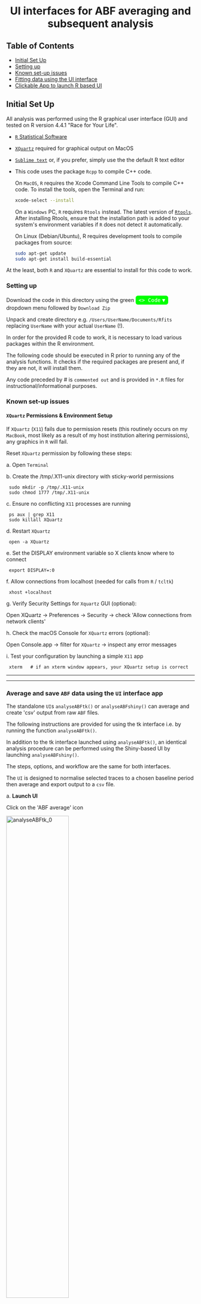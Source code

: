 # <center>UI interfaces for ABF averaging and subsequent analysis

## Table of Contents
  - [Initial Set Up](#initial-set-up)
  - [Setting up](#setting-up) 
  - [Known set-up issues](#known-set-up-issues) 
  - [Fitting data using the UI interface](#fitting-data-using-the-ui-interface)
  - [Clickable App to launch R based UI](#clickable-app-to-launch-R-based-UI)


## Initial Set Up

All analysis was performed using the R graphical user interface (GUI) and tested on R version 4.4.1 "Race for Your Life".

- [`R` Statistical Software](https://www.R-project.org/)
- [`XQuartz`](https://www.xquartz.org/) required for graphical output on MacOS
- [`Sublime text`](https://www.sublimetext.com/) or, if you prefer, simply use the the default R text editor
- This code uses the package `Rcpp` to compile  C++ code.

  On `MacOS`, `R` requires the Xcode Command Line Tools to compile C++ code. To install the tools, open the Terminal and run:
  
  ```bash
  xcode-select --install
  ```
  On a `Windows` PC,  `R` requires `Rtools` instead. The latest version of [`Rtools`](https://cran.r-project.org/bin/windows/Rtools/). After installing Rtools, ensure that the installation path is added to your system's environment variables if `R` does not detect it automatically.

  On Linux (Debian/Ubuntu), R requires development tools to compile packages from source:
  ```bash
  sudo apt-get update
  sudo apt-get install build-essential
  ```

At the least, both `R` and `XQuartz` are essential to install for this code to work.

### Setting up

Download the code in this directory using the green <span style="background-color:#00FF00; color:white; padding:4px 8px; border-radius:6px; font-family:monospace; display: inline-flex; align-items: center;"> &lt;&gt; Code <span style="margin-left: 4px;">&#9660;</span> </span>
dropdown menu followed by `Download Zip`

Unpack and create directory e.g. `/Users/UserName/Documents/Rfits` replacing `UserName` with your actual `UserName` (!). 

In order for the provided R code to work, it is necessary to load various packages within the R environment.

The following code should be executed in R prior to running any of the analysis functions. 
It checks if the required packages are present and, if they are not, it will install them.

Any code preceded by # is `commented out` and is provided in `*.R` files for instructional/informational purposes.

### Known set-up issues

#### `XQuartz` Permissions & Environment Setup

If `XQuartz` (`X11`) fails due to permission resets (this routinely occurs on my `MacBook`, most likely as a result of my host institution altering permissions), any graphics in `R` will fail.

Reset `XQuartz` permission by following these steps:

a. Open `Terminal`

b. Create the /tmp/.X11-unix directory with sticky-world permissions

 ```
  sudo mkdir -p /tmp/.X11-unix
  sudo chmod 1777 /tmp/.X11-unix
 ```

c. Ensure no conflicting `X11` processes are running

 ```
  ps aux | grep X11
  sudo killall XQuartz
 ```

d. Restart `XQuartz`

 ```
  open -a XQuartz
 ```

e. Set the DISPLAY environment variable so X clients know where to connect

 ```
  export DISPLAY=:0
 ```

f. Allow connections from localhost (needed for calls from `R` / `tcltk`)

 ```
  xhost +localhost
 ```

g. Verify Security Settings for `Xquartz` GUI (optional):

Open XQuartz → Preferences → Security → check 'Allow connections from network clients'

h. Check the macOS Console for `XQuartz` errors (optional):

Open Console.app → filter for `XQuartz` → inspect any error messages

i. Test your configuration by launching a simple `X11` app

 ```
  xterm   # if an xterm window appears, your XQuartz setup is correct
 ```

-----------------------------------------------------------------------------------------------
-----------------------------------------------------------------------------------------------

### Average and save `ABF` data using the `UI` interface app

The standalone `UI`s `analyseABFtk()` or `analyseABFshiny()` can average and create 'csv' output from raw `ABF` files.

The following instructions are provided for using the tk interface i.e. by running the function `analyseABFtk()`.

In addition to the tk interface launched using `analyseABFtk()`, an identical analysis procedure can be performed using the Shiny-based UI by launching `analyseABFshiny()`.

The steps, options, and workflow are the same for both interfaces.

The `UI` is designed to normalise selected traces to a chosen baseline period then average and export output to a `csv` file.

a. **Launch UI**  

Click on the 'ABF average' icon

<img src="./images/analyseABFtk_0.png" alt="analyseABFtk_0" width="57.5%" height="57.5%"/> 

Some options in the settings menu are intentionally blank. These values will autopopulate from the first uploaded file.

b. **Upload ABF files**  

In the UI, select the ABF folder by pressing **Browse**. At this point, the values for **Units**, **Data Column**, **dt (ms)**, and **# traces** will appear.  

<img src="./images/analyseABFtk_1.png" alt="analyseABFtk_1" width="57.5%" height="57.5%"/> 

Any files present in the chosen directory will appear in the **ABF Files** window. On macOS, use the Option key to highlight the required files to upload by pressing the **Load data** button. 

A new panel will open. At the top, some basic metadata from the first loaded ABF file will appear. Below this, the first 10 rows of the first recorded trace are shown to allow you to determine which column contains the response (in this case column 1).

![analyseABFtk_3](./images/analyseABFtk_3.png)

In addition, the window below the main menu on the left panel gives a message:

```
Data loaded. Processed 3 file(s).
Data is consistent
```

The UI checks that all files have the same metadata settings (sample rate, recording mode). Only files that are consistent can be analysed in the same session.  

> **Note:** Ensure that all files analysed in batches are recorded with the same amplifier sample rates. The UI grabs these settings from the header of the first uploaded ABF file and assumes they are the same for all subsequent ABFs (data is consistent). An error will result if this condition is not met.

c. **Concatenate imported ABFs**  

The default is unchecked. If unchecked, only traces within a given ABF can be averaged together (when each ABF represents an independent condition). In this case, the **# traces** displays the number of traces in each ABF file (here 5).  

If this box is checked and **Load Data** is pressed, the traces from all selected ABF files are placed into one 'master' ABF file. The **# traces** will be updated to 15 (3 'ABF' files each containing 5 traces). This mode is intended when averaging across 'ABF' files is desired.  

d. **Review Recordings**  

Click the **Review Recordings** button. If **Concatenate imported ABFs** is not checked:

![analyseABFtk_4](./images/analyseABFtk_4.png)

The right-hand panel shows the first trace from the first selected ABF file. Traces can be accepted or rejected. If accepted, they are stored for subsequent averaging. When all traces for that ABF file are reviewed, the left-hand window displays:

```
24502007.abf complete
```

![analyseABFtk_5](./images/analyseABFtk_5.png)  
The UI then moves on to the first trace of the next ABF file. When all ABF files have been processed, the status window displays:

```
Data loaded. Processed 3 file(s).
Data is consistent
24502007.abf complete
24522018.abf complete
24624006.abf complete
```

e. **Average Approved Recordings**  

Click the **Average Approved Recordings** button. The first average appears; use the **Next** button to cycle through subsequent averages.  

![analyseABFtk_7](./images/analyseABFtk_7.png)  

The chosen stimulation time is marked with an asterisk, `*`. In this example, the stimulation time must be corrected in the right-hand setting: choose a suitable value (here 230 ms) and press **Average Approved Recordings** again. The `*` should appear just before the rising time of the response. Ensure the baseline is chosen relative to the stimulation.

Now choose a suitable baseline (e.g. 200 ms) and click **Average Approved Recordings** for a final time. The displayed average should now have a 200 ms baseline and an `*` at the stimulation time.

Cycle through all averages using **Next**.  

![analyseABFtk_9](./images/analyseABFtk_9.png)

f. **Download Data**  

When satisfied that baseline and stimulation are correctly specified, click the **Download Data** button to export the traces to a `csv` spreadsheet. A dialog box appears allowing you to choose the name and location of the `csv` file.


### Fitting data using the UI interface

The following instructions are provided for using the tk interface i.e. by running the function `analysePSCtk()`.

In addition to the tk interface launched using `analysePSCtk()`, an identical analysis procedure can be performed using the Shiny-based UI by launching `analysePSCshiny()`.

a. **Launch the User Interface**  

Click on the 'PSC analysis' icon

The `UI` should open:

<img src="./images/analysePSCtk_0.png" alt="analysePSCtk_0" width="57.5%" height="57.5%"/> 

b. **Upload `csv` or `xlsx`**  

In the `UI`, click the **`Browse`** button and select your file (e.g. `examples/data.csv`).

c. **Select column**  

In the `UI`, use the dropdown menu **`Select column`** to select the trace to analyse (in this example choose V1).

d. **Set options in `Main Options` dropdown menu** (all selections in the `ui`)

- **`dt`**: the trace in this example was sampled at 0.1 ms (this is the default setting of 10 KHz sampling)
- **`Stimulation time`**: stimulation time was 150 ms
- **`Baseline`**: set baseline to some reasonable value (to reproduce this example use 50 ms); the only requirement is that baseline is less than or equal to the  stimulation time 
- **`n`**: number of fit attempts (30 is default) 
- **`Fit cutoff`**: default setting 0.1 of the peak response 
- **`Function`**: default is set to `product1N` to fit one response. For this example choose `product2N`
- **`Downsample Factor`**: allows the user to downsample the data. This value must be greater than or equal to 1 where 1 indicates no downsampling. Fitting times are directly related to the time window of trace being fitted and the sampling rate, so downsampling can greatly increase fitting speed. However, care should be taken when downsampling a signal, as reducing the sampling rate may compromise the resolution of fast events or distort the shape of rapid transients critical to accurate fitting. It is advisable to verify the integrity of downsampled traces by visual inspection to ensure that key features of the response are preserved.

e. **Run Initial Analysis**  

In the `UI`, click the **`Run Initial Analysis`** button.

A plot will appear with horizontal and vertical lines showing the time at which the response falls to the `Fit cutoff` level (e.g. ~508.4 ms).

Enter `510` in the **`User maximum time for fit`** input box in the `UI`. This defines the end point of the time window over which the fitting will be performed for       the displayed trace.

The `UI` output now looks like this:  

![analysePSCtk_1](./images/analysePSCtk_1.png)

f. **Run Main Analysis**  

Click the **`Run Main Analysis`** button to start the fitting procedure.

After a few seconds, the graph will update to show the original response, two fitted responses, and the numerical results in the **`Fit Output`** window.

The updated output looks like this:

![analysePSCtk_2](./images/analysePSCtk_2.png)

g. **Download RData**  

Click the **`Download RData`** button to save all fit results in a `.RData` file.

This allows the user to download the entire results of the fitting process into a format that can be read by R (*.Rdata).

This includes all the fits (in this case 30 as denoted by n above) and the resultant best fit with the lowest gof  (since all fits are to the same number of points to be fitted (same response) and are fitted with the same equations)

h. **Download output (csv/xlsx)**  

Click the **`Download output (csv/xlsx)`** button to open the download box, enter a `File name` and hit `save`.  

The `xlsx` file includes 4 sheets:  
- output table  
- raw + fitted traces  
- AIC/BIC criteria values 
- metadata (all dropdown values)

In this scenario a single excel file is generated with 4 separate sheets containing the main output, the raw response and fitterd traces, the associated fit  criterion (both AIC and BIC are given and the metadata associated with the fit (i.e. all the selected values in the 4 dropdown menus to determine the fitting options).

This file should be all that is required to pool across experiments, select a single example and allow the reproduciblity (as all metadata is stored).

i. **Export Plot to SVG**  

In the `UI`, click the **`Export Plot to SVG`** button.

The exported plot looks like this:

![analysePSCtk_3](./images/analysePSCtk_3.svg)

j. **Clear Output** _(optional)_  

Click the **`Clear Output`** button to reset the plots and outputs to the `Run Initial Analysis` stage of analysis

To analyse the next trace in sequence chose a new column of data to analyse and (if analysing data with same settings i.e. otherwise step c remains unchanged) repeat steps c-i.


### Clickable App to launch R based UI

The following is a description of how a clickable app for the provided code can be created. 

The provided example creates the PSC analysis app from analysePSCtk(). 

a. Create the launcher file with nano:

    nano ~/Desktop/launch_psc_analysis.command

Paste the following into the editor:

    #!/bin/zsh
    # launch PSC Analysis via Rscript so the tcltk GUI stays alive
    RSCRIPT="/Library/Frameworks/R.framework/Resources/bin/Rscript"

    "$RSCRIPT" --vanilla -e "
      # load/install packages
      load_required_packages <- function(pkgs) {
        new.pkgs <- setdiff(pkgs, rownames(installed.packages()))
        if (length(new.pkgs)) install.packages(new.pkgs)
        invisible(lapply(pkgs, library, character.only=TRUE))
      }
      load_required_packages(c(
        'dbscan','minpack.lm','Rcpp','robustbase',
        'shiny','signal','readABF','readxl',
        'tcltk','tkrplot','openxlsx'
      ))

      # source your GUI code
      source('~/Documents/Repositories/Rfits/nNLS functions.R')

      # launch the GUI (blocks until you close the window)
      analysePSCtk()
    "

Save and exit nano (`Ctrl+O` ↵, `Ctrl+X`).

b. Make the script executable:

    chmod +x ~/Desktop/launch_psc_analysis.command

c. Launch:

Double-click `launch_psc_analysis.command` on your Desktop  
• A Terminal window opens and runs Rscript  
• Your tcltk UI (`analysePSCtk()`) pops up and stays open  
• When you close the UI window, the R session exits automatically  

**Note:**  
Ensure your `nNLS functions.R` ends the UI function with:

    tkfocus(tt)
    tcltk::tkwait.window(tt)

    
	    
  Optionally, right-click > Get Info and set a custom icon.
  
